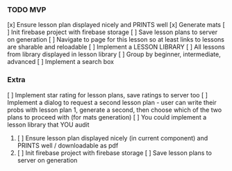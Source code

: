 ### TODO MVP
[x] Ensure lesson plan displayed nicely and PRINTS well
[x] Generate mats
[ ] Init firebase project with firebase storage
    [ ] Save lesson plans to server on generation
    [ ] Navigate to page for this lesson so at least links to lessons are sharable and reloadable
    [ ] Implement a LESSON LIBRARY
        [ ] All lessons from library displayed in lesson library
        [ ] Group by beginner, intermediate, advanced
        [ ] Implement a search box

### Extra
[ ] Implement star rating for lesson plans, save ratings to server too
[ ] Implement a dialog to request a second lesson plan - user can write their probs with lesson plan 1, generate a second, then choose which of the two plans to proceed with (for mats generation)
[ ] You could implement a lesson library that YOU audit

1. [ ] Ensure lesson plan displayed nicely (in current component) and PRINTS well / downloadable as pdf
2. [ ] Init firebase project with firebase storage
    [ ] Save lesson plans to server on generation
